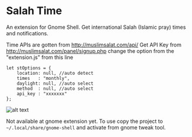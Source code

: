 # Salah Time
An extension for Gnome Shell. 
Get international Salah (Islamic pray) times and notifications.

Time APIs are gotten from http://muslimsalat.com/api/
Get API Key from http://muslimsalat.com/panel/signup.php change the option from the "extension.js" from this line

```
let stOptions = {
    location: null, //auto detect
    times   : "monthly",
    daylight: null, //auto select
    method  : null, //auto select
    api_key : "xxxxxxx"
};
```

![alt text](https://cdn.pbrd.co/images/GIAeT1h.png "Screenshot")

Not available at gnome extension yet. To use copy the project to `~/.local/share/gnome-shell` and activate from gnome tweak tool.
